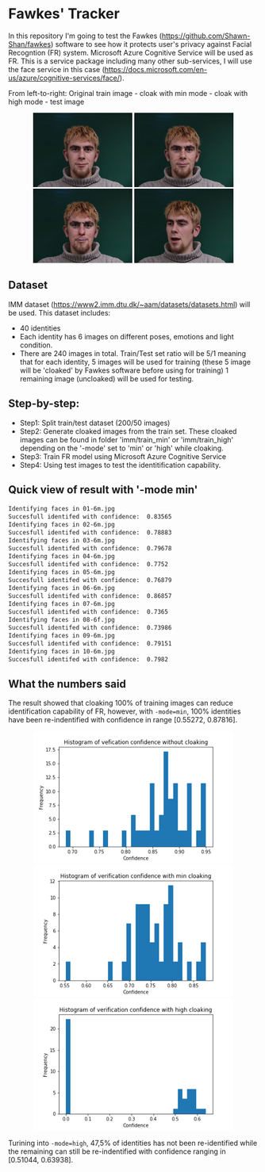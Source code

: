# Fawkes' Tracker

In this repository I'm going to test the Fawkes (https://github.com/Shawn-Shan/fawkes) software to see how it protects user's privacy against Facial Recogntion (FR) system. Microsoft Azure Cognitive Service will be used as FR. This is a service package including many other sub-services, I will use the face service in this case (https://docs.microsoft.com/en-us/azure/cognitive-services/face/).

From left-to-right: Original train image - cloak with min mode - cloak with high mode - test image 
<p align='center'>
  <img src='https://github.com/minha12/test_fawkes/blob/master/imm/train/01-1m.jpg' width='200'>
  <img src='https://github.com/minha12/test_fawkes/blob/master/imm/train_min/01-1m_min_cloaked.png' width='200'>
  <img src='https://github.com/minha12/test_fawkes/blob/master/imm/train_high/01-1m_high_cloaked.png' width='200'>
  <img src='https://github.com/minha12/test_fawkes/blob/master/imm/test/01-6m.jpg' width='200'>
</p> 

## Dataset

IMM dataset (https://www2.imm.dtu.dk/~aam/datasets/datasets.html) will be used. This dataset includes:
- 40 identities 
- Each identity has 6 images on different poses, emotions and light condition.
- There are 240 images in total. Train/Test set ratio will be 5/1 meaning that for each identity, 5 images will be used for training (these 5 image will be 'cloaked' by Fawkes software before using for training) 1 remaining image (uncloaked) will be used for testing.

## Step-by-step:
- Step1: Split train/test dataset (200/50 images)
- Step2: Generate cloaked images from the train set. These cloaked images can be found in folder 'imm/train_min' or 'imm/train_high' depending on the '-mode' set to 'min' or 'high' while cloaking.
- Step3: Train FR model using Microsoft Azure Cognitive Service
- Step4: Using test images to test the identitification capability. 

## Quick view of result with '-mode min'

```
Identifying faces in 01-6m.jpg
Succesfull identifed with confidence:  0.83565
Identifying faces in 02-6m.jpg
Succesfull identifed with confidence:  0.78883
Identifying faces in 03-6m.jpg
Succesfull identifed with confidence:  0.79678
Identifying faces in 04-6m.jpg
Succesfull identifed with confidence:  0.7752
Identifying faces in 05-6m.jpg
Succesfull identifed with confidence:  0.76879
Identifying faces in 06-6m.jpg
Succesfull identifed with confidence:  0.86857
Identifying faces in 07-6m.jpg
Succesfull identifed with confidence:  0.7365
Identifying faces in 08-6f.jpg
Succesfull identifed with confidence:  0.73986
Identifying faces in 09-6m.jpg
Succesfull identifed with confidence:  0.79151
Identifying faces in 10-6m.jpg
Succesfull identifed with confidence:  0.7982
```

## What the numbers said
The result showed that cloaking 100% of training images can reduce identification capability of FR, however, with ```-mode=min```, 100% identities have been re-indentified with confidence in range [0.55272, 0.87816]. 

<p align='center'>
  <img src='https://github.com/minha12/test_fawkes/blob/master/confidence_hist_no_cloak.png' width='400'>
  <img src='https://github.com/minha12/test_fawkes/blob/master/confidence_hist.png' width='400'>
  <img src='https://github.com/minha12/test_fawkes/blob/master/confidence_hist_high.png' width='400'>
</p> 

Turining into ```-mode=high```, 47,5% of identities has not been re-identified while the remaining can still be re-indentified with confidence ranging in [0.51044, 0.63938].


